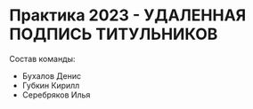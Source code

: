 # Практика 2023 - УДАЛЕННАЯ ПОДПИСЬ ТИТУЛЬНИКОВ

Состав команды:
- Бухалов Денис
- Губкин Кирилл
- Серебряков Илья


